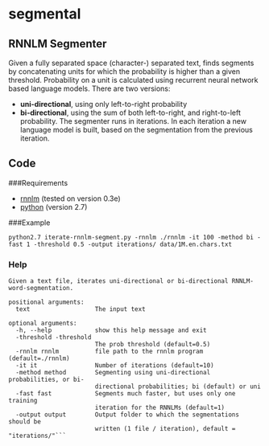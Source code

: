 # segmental

RNNLM Segmenter
---------------
Given a fully separated space (character-) separated text, finds segments by concatenating units
for which the probability is higher than a given threshold.
Probability on a unit is calculated using recurrent neural network based language models.
There are two versions:
* **uni-directional**, using only left-to-right probability
* **bi-directional**, using the sum of both left-to-right, and right-to-left probability.
The segmenter runs in iterations. In each iteration a new language model is built, based on the segmentation from the previous iteration.


Code
----
###Requirements
* [rnnlm](http://www.fit.vutbr.cz/~imikolov/rnnlm/) (tested on version 0.3e)
* [python](https://www.python.org/download/releases/2.7/) (version 2.7)

###Example

`python2.7 iterate-rnnlm-segment.py -rnnlm ./rnnlm -it 100 -method bi -fast 1 -threshold 0.5 -output iterations/ data/1M.en.chars.txt` 

### Help 
```
Given a text file, iterates uni-directional or bi-directional RNNLM-word-segmentation.

positional arguments:
  text                  The input text

optional arguments:
  -h, --help            show this help message and exit
  -threshold -threshold
                        The prob threshold (default=0.5)
  -rnnlm rnnlm          file path to the rnnlm program (default=./rnnlm)
  -it it                Number of iterations (default=10)
  -method method        Segmenting using uni-directional probabilities, or bi-
                        directional probabilities; bi (default) or uni
  -fast fast            Segments much faster, but uses only one training
                        iteration for the RNNLMs (default=1)
  -output output        Output folder to which the segmentations should be
                        written (1 file / iteration), default = "iterations/"```


